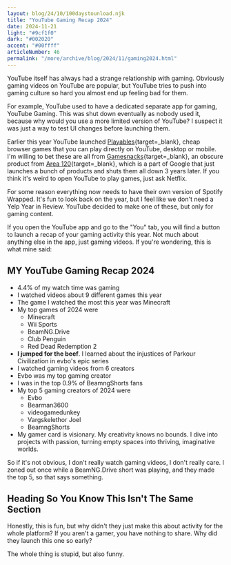 ```yaml
---
layout: blog/24/10/100daystounload.njk
title: "YouTube Gaming Recap 2024"
date: 2024-11-21
light: "#9cf1f0"
dark: "#002020"
accent: "#00ffff"
articleNumber: 46
permalink: "/more/archive/blog/2024/11/gaming2024.html"
---
```

YouTube itself has always had a strange relationship with gaming. Obviously gaming videos on YouTube are popular, but YouTube tries to push into gaming culture so hard you almost end up feeling bad for them.

For example, YouTube used to have a dedicated separate app for gaming, YouTube Gaming. This was shut down eventually as nobody used it, because why would you use a more limited version of YouTube? I suspect it was just a way to test UI changes before launching them.

Earlier this year YouTube launched [Playables](https://blog.youtube/news-and-events/youtube-playables/){target=_blank}, cheap browser games that you can play directly on YouTube, desktop or mobile. I'm willing to bet these are all from [Gamesnacks](https://gamesnacks.com){target=_blank}, an obscure product from [Area 120](https://area120.google.com){target=_blank}, which is a part of Google that just launches a bunch of products and shuts them all down 3 years later. If you think it's weird to open YouTube to play games, just ask Netflix.

For some reason everything now needs to have their own version of Spotify Wrapped. It's fun to look back on the year, but I feel like we don't need a Yelp Year in Review. YouTube decided to make one of these, but only for gaming content.

If you open the YouTube app and go to the "You" tab, you will find a button to launch a recap of your gaming activity this year. Not much about anything else in the app, just gaming videos. If you're wondering, this is what mine said:

## MY YouTube Gaming Recap 2024

- 4.4% of my watch time was gaming
- I watched videos about 9 different games this year
- The game I watched the most this year was Minecraft
- My top games of 2024 were
	- Minecraft
	- Wii Sports
	- BeamNG.Drive
	- Club Penguin
	- Red Dead Redemption 2
- **I jumped for the beef**. I learned about the injustices of Parkour Civilization in evbo's epic series
- I watched gaming videos from 6 creators
- Evbo was my top gaming creator
- I was in the top 0.9% of BeamngShorts fans
- My top 5 gaming creators of 2024 were
	- Evbo
	- Bearman3600
	- videogamedunkey
	- Vargskelethor Joel
	- BeamngShorts
- My gamer card is visionary. My creativity knows no bounds. I dive into projects with passion, turning empty spaces into thriving, imaginative worlds.

So if it's not obvious, I don't really watch gaming videos, I don't really care. I zoned out once while a BeamNG.Drive short was playing, and they made the top 5, so that says something.

## Heading So You Know This Isn't The Same Section

Honestly, this is fun, but why didn't they just make this about activity for the whole platform? If you aren't a gamer, you have nothing to share. Why did they launch this one so early?

The whole thing is stupid, but also funny.